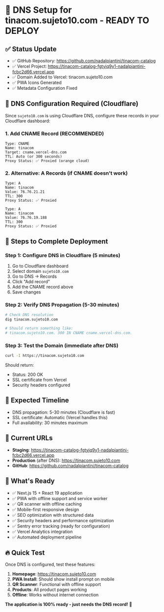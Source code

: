 # 🚀 DNS Setup for tinacom.sujeto10.com - READY TO DEPLOY

## ✅ Status Update
- ✅ GitHub Repository: https://github.com/nadalpiantini/tinacom-catalog
- ✅ Vercel Project: https://tinacom-catalog-fgtyjq9y1-nadalpiantini-fcbc2d66.vercel.app
- ✅ Domain Added to Vercel: tinacom.sujeto10.com
- ✅ PWA Icons Generated
- ✅ Metadata Configuration Fixed

## 🔧 DNS Configuration Required (Cloudflare)

Since `sujeto10.com` is using Cloudflare DNS, configure these records in your Cloudflare dashboard:

### 1. Add CNAME Record (RECOMMENDED)
```
Type: CNAME
Name: tinacom
Target: cname.vercel-dns.com
TTL: Auto (or 300 seconds)
Proxy Status: ✅ Proxied (orange cloud)
```

### 2. Alternative: A Records (if CNAME doesn't work)
```
Type: A
Name: tinacom  
Value: 76.76.21.21
TTL: 300
Proxy Status: ✅ Proxied

Type: A
Name: tinacom
Value: 76.76.19.188  
TTL: 300
Proxy Status: ✅ Proxied
```

## 🎯 Steps to Complete Deployment

### Step 1: Configure DNS in Cloudflare (5 minutes)
1. Go to Cloudflare dashboard
2. Select domain `sujeto10.com`
3. Go to DNS → Records
4. Click "Add record"
5. Add the CNAME record above
6. Save changes

### Step 2: Verify DNS Propagation (5-30 minutes)
```bash
# Check DNS resolution
dig tinacom.sujeto10.com

# Should return something like:
# tinacom.sujeto10.com. 300 IN CNAME cname.vercel-dns.com.
```

### Step 3: Test the Domain (immediate after DNS)
```bash
curl -I https://tinacom.sujeto10.com
```

Should return:
- Status: 200 OK
- SSL certificate from Vercel
- Security headers configured

## 🚨 Expected Timeline
- DNS propagation: 5-30 minutes (Cloudflare is fast)
- SSL certificate: Automatic (Vercel handles this)
- Full availability: 30 minutes maximum

## 📍 Current URLs
- **Staging**: https://tinacom-catalog-fgtyjq9y1-nadalpiantini-fcbc2d66.vercel.app
- **Production** (after DNS): https://tinacom.sujeto10.com
- **GitHub**: https://github.com/nadalpiantini/tinacom-catalog

## 🎉 What's Ready
- ✅ Next.js 15 + React 19 application
- ✅ PWA with offline support and service worker
- ✅ QR scanner with offline caching
- ✅ Mobile-first responsive design
- ✅ SEO optimization with structured data
- ✅ Security headers and performance optimization
- ✅ Sentry error tracking (ready for configuration)
- ✅ Vercel Analytics integration
- ✅ Automated deployment pipeline

## 🔥 Quick Test
Once DNS is configured, test these features:
1. **Homepage**: https://tinacom.sujeto10.com
2. **PWA Install**: Should show install prompt on mobile
3. **QR Scanner**: Functional with offline support
4. **Products**: All product pages working
5. **Offline**: Works without internet connection

**The application is 100% ready - just needs the DNS record!** 🚀